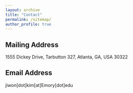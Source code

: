 ```yaml
---
layout: archive
title: "Contact"
permalink: /sitemap/
author_profile: true
---
```



<h2>Mailing Address</h2>
1555 Dickey Drive, Tarbutton 327, Atlanta, GA, USA 30322

<h2>Email Address</h2>
jiwon[dot]kim[at]Emory[dot]edu

